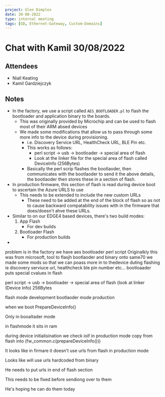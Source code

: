 ```yaml
---
project: Glen Dimplex
date: 30-08-2022
type: internal meeting
tags: [GD, Ethernet-Gateway, Custom-Domains]
---
```

# Chat with Kamil 30/08/2022

## Attendees
- Niall Keating
- Kamil Gardziejczyk

## Notes

- In the factory, we use a script called `AES_BOOTLOADER.pl` to flash the bootloader and application binary to the boards. 
	- This was originally provided by Microchip and can be used to flash most of their ARM absed devices
	- We made some modifications that allow us to pass through some more info to the device during provisioning. 
		- i.e. Discovery Service URL, HealthCheck URL, BLE Pin etc.
		- This works as follows:
			- perl script -> usb -> bootloader -> special area of flash 
			- Look at the linker file for the special area of flash called DeviceInfo (256Bytes)
		- Basically the perl scrip flashes the bootlaoder, then communicates with the bootlaoder to send it the above details, the bootlaoder then stores these in a section of flash.
- In production firmware, this section of flash is read during device boot to ascertain the Azure URLS to use
	- This needs to be extended to include the new custom URLs
		- These need to be added at the end of the block of flash so as not to cause backward compatability issues with in the firmware that does/doesn't ahve these URLs.
- Similar to on our EDGE4 based devices, there's two build modes:
	1. App Flash
		- For dev builds
	2. Bootloader Flash
		- For production builds
- 



problem is in the factory we have aes bootloader perl script
	Originalkly this was from microsoft, tool to flasjh bootlaoder and binary onto same70
	we made some mods so that we can poass more in to thedevice duting flashing
	ie discovery serviuce url, healthcheck ble pin number etc...
	bootloaader puts special cvalues in flash 

perl script -> usb -> bootloader -> special area of flash (look at linker (Device Info) 256Bytes

flash mode 
	development
bootlaoder mode
	production

when we boot 
	PrepareDeviceInfo()

Only in booaltader mode

in flashmode it sits in ram


during device initialisination we check ioif in production mode
	copy from flash into (fw_common.c(prepareDeviceInfo()))

It looks like in firmare it doesn't use urls from flash in production mode 

Looks like will use urls hardcoded from binary 


He needs to put urls in end of flash section

This needs to be fixed before sendiong over to them

He's hoping he can do them today 


